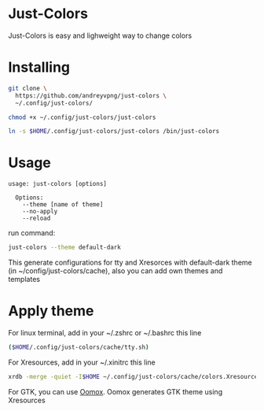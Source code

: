 Just-Colors
===========

Just-Colors is easy and lighweight way to change colors

# Installing

```bash
git clone \
  https://github.com/andreyvpng/just-colors \
  ~/.config/just-colors/

chmod +x ~/.config/just-colors/just-colors

ln -s $HOME/.config/just-colors/just-colors /bin/just-colors  
```

# Usage

```
usage: just-colors [options]

  Options:
    --theme [name of theme]
    --no-apply
    --reload
```

run command:

```bash
just-colors --theme default-dark
```

This generate configurations for tty and Xresorces with default-dark theme (in ~/config/just-colors/cache), also you can add own themes and templates

# Apply theme

For linux terminal, add in your ~/.zshrc or ~/.bashrc this line

```bash
($HOME/.config/just-colors/cache/tty.sh)
```

For Xresources, add in your ~/.xinitrc this line

```bash
xrdb -merge -quiet -I$HOME ~/.config/just-colors/cache/colors.Xresources
```

For GTK, you can use [Oomox](https://github.com/themix-project/oomox). Oomox generates GTK theme using Xresources
